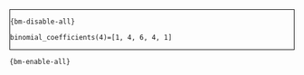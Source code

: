 <div style="border:1px solid black;">

`{bm-disable-all}`

```
binomial_coefficients(4)=[1, 4, 6, 4, 1]
```

</div>

`{bm-enable-all}`

